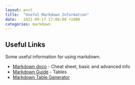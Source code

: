 ```yaml
---
layout: post
title:  "Useful Markdown Information"
date:   2021-09-17 17:00:00 +1000
categories: markdown
---
```


<h2>Useful Links</h2>

Some useful information for using markdown.

- [Markdown doco][markdown-docs] - Cheat sheet, basic and advanced info
- [Markdown Guide][markdown-guide-tables] - Tables
- [Markdown Table Generator][markdown-table-generator]

[markdown-docs]: https://www.markdownguide.org/
[markdown-guide-tables]: https://www.markdownguide.org/extended-syntax/
[markdown-table-generator]: https://www.tablesgenerator.com/markdown_tables